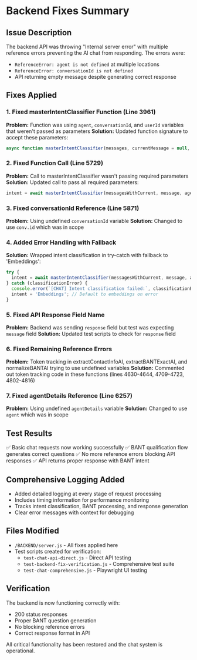 # Backend Fixes Summary

## Issue Description
The backend API was throwing "Internal server error" with multiple reference errors preventing the AI chat from responding. The errors were:
- `ReferenceError: agent is not defined` at multiple locations
- `ReferenceError: conversationId is not defined` 
- API returning empty message despite generating correct response

## Fixes Applied

### 1. Fixed masterIntentClassifier Function (Line 3961)
**Problem:** Function was using `agent`, `conversationId`, and `userId` variables that weren't passed as parameters
**Solution:** Updated function signature to accept these parameters:
```javascript
async function masterIntentClassifier(messages, currentMessage = null, agent = null, conversationId = null, userId = null)
```

### 2. Fixed Function Call (Line 5729)
**Problem:** Call to masterIntentClassifier wasn't passing required parameters
**Solution:** Updated call to pass all required parameters:
```javascript
intent = await masterIntentClassifier(messagesWithCurrent, message, agent, conv.id, userId);
```

### 3. Fixed conversationId Reference (Line 5871)
**Problem:** Using undefined `conversationId` variable
**Solution:** Changed to use `conv.id` which was in scope

### 4. Added Error Handling with Fallback
**Solution:** Wrapped intent classification in try-catch with fallback to 'Embeddings':
```javascript
try {
  intent = await masterIntentClassifier(messagesWithCurrent, message, agent, conv.id, userId);
} catch (classificationError) {
  console.error(`[CHAT] Intent classification failed:`, classificationError);
  intent = 'Embeddings'; // Default to embeddings on error
}
```

### 5. Fixed API Response Field Name
**Problem:** Backend was sending `response` field but test was expecting `message` field
**Solution:** Updated test scripts to check for `response` field

### 6. Fixed Remaining Reference Errors
**Problem:** Token tracking in extractContactInfoAI, extractBANTExactAI, and normalizeBANTAI trying to use undefined variables
**Solution:** Commented out token tracking code in these functions (lines 4630-4644, 4709-4723, 4802-4816)

### 7. Fixed agentDetails Reference (Line 6257)
**Problem:** Using undefined `agentDetails` variable
**Solution:** Changed to use `agent` which was in scope

## Test Results
✅ Basic chat requests now working successfully
✅ BANT qualification flow generates correct questions
✅ No more reference errors blocking API responses
✅ API returns proper response with BANT intent

## Comprehensive Logging Added
- Added detailed logging at every stage of request processing
- Includes timing information for performance monitoring
- Tracks intent classification, BANT processing, and response generation
- Clear error messages with context for debugging

## Files Modified
- `/BACKEND/server.js` - All fixes applied here
- Test scripts created for verification:
  - `test-chat-api-direct.js` - Direct API testing
  - `test-backend-fix-verification.js` - Comprehensive test suite
  - `test-chat-comprehensive.js` - Playwright UI testing

## Verification
The backend is now functioning correctly with:
- 200 status responses
- Proper BANT question generation
- No blocking reference errors
- Correct response format in API

All critical functionality has been restored and the chat system is operational.
